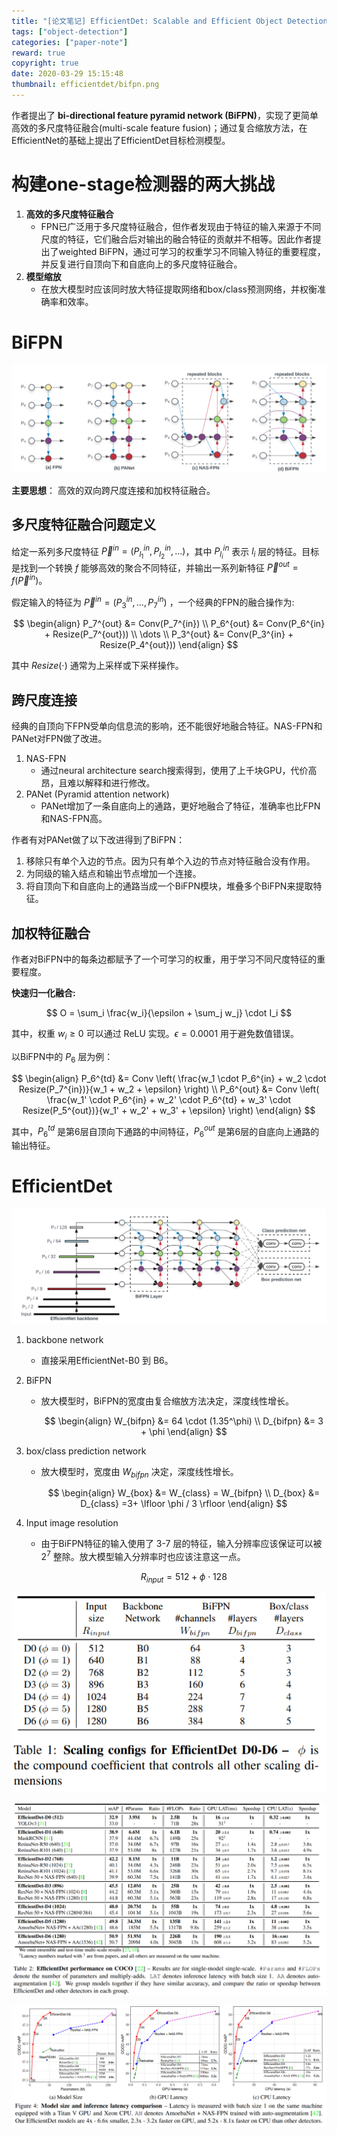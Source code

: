 ```yaml
---
title: "[论文笔记] EfficientDet: Scalable and Efficient Object Detection"
tags: ["object-detection"]
categories: ["paper-note"]
reward: true
copyright: true
date: 2020-03-29 15:15:48
thumbnail: efficientdet/bifpn.png
---
```




作者提出了 **bi-directional feature pyramid network (BiFPN)**，实现了更简单高效的多尺度特征融合(multi-scale feature fusion)；通过复合缩放方法，在EfficientNet的基础上提出了EfficientDet目标检测模型。

<!--more-->

# 构建one-stage检测器的两大挑战

1. **高效的多尺度特征融合**
   + FPN已广泛用于多尺度特征融合，但作者发现由于特征的输入来源于不同尺度的特征，它们融合后对输出的融合特征的贡献并不相等。因此作者提出了weighted BiFPN，通过可学习的权重学习不同输入特征的重要程度，并反复进行自顶向下和自底向上的多尺度特征融合。
2. **模型缩放**
   + 在放大模型时应该同时放大特征提取网络和box/class预测网络，并权衡准确率和效率。

# BiFPN

![1585468359992](efficientdet/1585468359992.png)

**主要思想**： 高效的双向跨尺度连接和加权特征融合。

## 多尺度特征融合问题定义

给定一系列多尺度特征 $\vec P^{in} = \left( P_{l_1}^{in}, P_{l_2}^{in}, \dots \right)$，其中 $P_{l_i}^{in}$ 表示 $l_i$ 层的特征。目标是找到一个转换 $f$ 能够高效的聚合不同特征，并输出一系列新特征 $\vec P^{out} = f(\vec P^{in})$。

假定输入的特征为 $\vec P^{in} = \left( P_3^{in}, \dots, P_7^{in} \right)$ ，一个经典的FPN的融合操作为:

$$
\begin{align}
P_7^{out} &= Conv(P_7^{in}) \\
P_6^{out} &= Conv(P_6^{in} + Resize(P_7^{out})) \\
\dots \\
P_3^{out} &= Conv(P_3^{in} + Resize(P_4^{out}))
\end{align}
$$

其中 $Resize(\cdot)$ 通常为上采样或下采样操作。

## 跨尺度连接

经典的自顶向下FPN受单向信息流的影响，还不能很好地融合特征。NAS-FPN和PANet对FPN做了改进。

1. NAS-FPN
   + 通过neural architecture search搜索得到，使用了上千块GPU，代价高昂，且难以解释和进行修改。
2. PANet (Pyramid attention network)
   + PANet增加了一条自底向上的通路，更好地融合了特征，准确率也比FPN和NAS-FPN高。

作者有对PANet做了以下改进得到了BiFPN：

1. 移除只有单个入边的节点。因为只有单个入边的节点对特征融合没有作用。
2. 为同级的输入结点和输出节点增加一个连接。
3. 将自顶向下和自底向上的通路当成一个BiFPN模块，堆叠多个BiFPN来提取特征。

## 加权特征融合

作者对BiFPN中的每条边都赋予了一个可学习的权重，用于学习不同尺度特征的重要程度。

**快速归一化融合:**

$$
O = \sum_i \frac{w_i}{\epsilon +  \sum_j w_j} \cdot I_i
$$

其中，权重 $w_i \ge 0$ 可以通过 ReLU 实现。$\epsilon = 0.0001$ 用于避免数值错误。

以BiFPN中的 $P_6$ 层为例：

$$
\begin{align}
P_6^{td} &= Conv \left( \frac{w_1 \cdot P_6^{in} + w_2 \cdot Resize(P_7^{in})}{w_1 + w_2 + \epsilon} \right) \\
P_6^{out} &= Conv \left( \frac{w_1' \cdot P_6^{in} + w_2' \cdot P_6^{td} + w_3' \cdot Resize(P_5^{out})}{w_1' + w_2' + w_3' + \epsilon} \right) 
\end{align}
$$

其中，$P_6^{td}$ 是第6层自顶向下通路的中间特征，$P_6^{out}$ 是第6层的自底向上通路的输出特征。



# EfficientDet

![1585470238714](efficientdet/1585470238714.png)

1. backbone network

   + 直接采用EfficientNet-B0 到 B6。

2. BiFPN

   + 放大模型时，BiFPN的宽度由复合缩放方法决定，深度线性增长。
   
     $$
     \begin{align}
     W_{bifpn} &= 64 \cdot (1.35^\phi) \\
     D_{bifpn} &= 3 + \phi
     \end{align}
     $$

3. box/class prediction network

   + 放大模型时，宽度由 $W_{bifpn}$ 决定，深度线性增长。
   
     $$
     \begin{align}
     W_{box} &= W_{class} = W_{bifpn} \\
     D_{box} &= D_{class} =3+ \lfloor \phi / 3 \rfloor
     \end{align}
     $$

4. Input image resolution

   + 由于BiFPN特征的输入使用了 3-7 层的特征，输入分辨率应该保证可以被 $2^7$ 整除。放大模型输入分辨率时也应该注意这一点。
   
     $$
     R_{input} = 512 + \phi \cdot128
     $$



![1585471316972](efficientdet/1585471316972.png)

![1585471141641](efficientdet/1585471141641.png)

![1585471170035](efficientdet/1585471170035.png)

